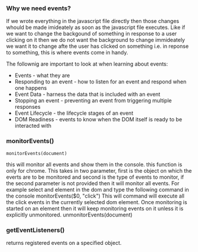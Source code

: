 ### Why we need events?
If we wrote everything in the javascript file directly then those changes whould be made imideately as soon as the javascript file executes. Like if we want to change the backgound of something in response to a user clicking on it then we do not want the background to change immideately we want it to change afte the user has clicked on something i.e. in reponse to something, this is where events come in handy.

The follownig are important to look at when learning about events:
- Events - what they are
- Responding to an event - how to listen for an event and respond when one happens
- Event Data - harness the data that is included with an event
- Stopping an event - preventing an event from triggering multiple responses
- Event Lifecycle - the lifecycle stages of an event
- DOM Readiness - events to know when the DOM itself is ready to be interacted with

### monitorEvents()

    monitorEvents(document)
this will monitor all events and show them in the console.
this function is only for chrome.
This takes in two parameter, first is the object on which the everts are to be monitored and second is the type of events to monitor, if the second parameter is not provided then it will monitor all events. For example select and element in the dom and type the following command in the console
    monitorEvents($0, "click")
This will command will execute all the click events in the currently selected dom element.
Once monitoring is started on an element then it will keep monitoring events on it unless it is explicitly unmonitored.
    unmonitorEvents(document)

### getEventListeners()
returns registered events on a specified object.
